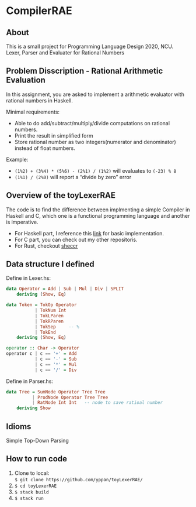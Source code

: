 # CompilerRAE

## About 

This is a small project for Programming Language Design 2020, NCU.  
Lexer, Parser and Evaluater for Rational Numbers

## Problem Disscription - Rational Arithmetic Evaluation

In this assignment, you are asked to implement a arithmetic evaluator with rational numbers in Haskell.

Minimal requirements:

- Able to do add/subtract/multiply/divide computations on rational numbers.
- Print the result in simplified form
- Store rational number as two integers(numerator and denominator) instead of float numbers.

Example:  

- `(1%2) + (3%4) * (5%6) - (2%1) / (1%2)` will evaluates to `(-23) % 8`
- `(1%1) / (2%0)` will report a “divide by zero” error

## Overview of the toyLexerRAE

The code is to find the difference between implmenting a simple Compiler in Haskell and C, which one is a functional programming language and another is imperative.

- For Haskell part, I reference this [link](https://www.schoolofhaskell.com/school/starting-with-haskell/basics-of-haskell) for basic implementation. 
- For C part, you can check out my other repositoris. 
- For Rust, checkout [sheccr](https://github.com/yppan/sheccr)

## Data structure I defined 

Define in Lexer.hs:
``` Haskell 
data Operator = Add | Sub | Mul | Div | SPLIT
    deriving (Show, Eq)

data Token = TokOp Operator
           | TokNum Int
           | TokLParen 
           | TokRParen
           | TokSep     -- %
           | TokEnd
    deriving (Show, Eq)

operator :: Char -> Operator
operator c | c == '+' = Add
           | c == '-' = Sub
           | c == '*' = Mul
           | c == '/' = Div
```

Define in Parser.hs:
```Haskell
data Tree = SumNode Operator Tree Tree
          | ProdNode Operator Tree Tree
          | RatNode Int Int   -- node to save ratioal number
    deriving Show
```
## Idioms 

Simple Top-Down Parsing

## How to run code 

1. Clone to local:        
   `$ git clone https://github.com/yppan/toyLexerRAE/`    
2. `$ cd toyLexerRAE`
3. `$ stack build`
4. `$ stack run`
